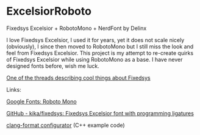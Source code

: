 # ExcelsiorRoboto

Fixedsys Excelsior + RobotoMono + NerdFont by Delinx

I love Fixedsys Excelsior, I used it for years, yet it does not scale nicely (obviously), I since then moved to RobotoMono but I still miss the look and feel from Fixedsys Excelsior.
This project is my attempt to re-create quirks of Fixedsys Excelsior while using RobotoMono as a base. I have never designed fonts before, wish me luck.

[One of the threads describing cool things about Fixedsys](https://www.reddit.com/r/typography/comments/vuajeq/potential_scalable_version_of_fixedsys_and_how_i/)

Links:

[Google Fonts: Roboto Mono](https://fonts.google.com/specimen/Roboto+Mono)

[GitHub - kika/fixedsys: Fixedsys Excelsior font with programming ligatures](https://github.com/kika/fixedsys)

[clang-format configurator](https://zed0.co.uk/clang-format-configurator/) (C++ example code)
